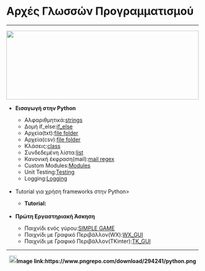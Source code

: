 <html>
<body>
<h1>Αρχές Γλωσσών Προγραμματισμού</h1>
<hr>
<img src="https://s3-us-west-2.amazonaws.com/hahmoo-us-west-2-prod-wordpress-assets/wp-content/uploads/2019/09/01054150/icon-python-text-color-horz.png" width="100%" height="180px">
<ul>
<li><b>Εισαγωγή στην Python</b></li>
<ul>
<li>Αλφαριθμητικά:<a href="Basics/strings.py" target="_blank">strings</a></li>
<li>Δομή if_else:<a href="Basics/if_else.py" target="_blank">if_else</a></li>
<li>Αρχεία(txt):<a href="Basics/file(txt)" target="_blank">file folder</a></li>
<li>Αρχεία(csv):<a href="Basics/file(csv)" target="_blank">file folder</a></li>
<li>Κλάσεις:<a href="Basics/class.py" target="_blank">class</a></li>
<li>Συνδεδεμένη λίστα:<a href="Basics/linked_list.py" target="_blank">list</a></li>
<li>Κανονική έκφραση(mail):<a href="Basics/mail.py" target="_blank">mail regex</a></li>
<li>Custom Modules:<a href="Basics/modules" target="_blank">Modules</a></li>
<li>Unit Testing:<a href="Basics/testing.py" target="_blank">Testing</a></li>
<li>Logging:<a href="Basics/Logging.py" target="_blank">Logging</a></li>
</ul>
 <br>
 <li>Tutorial για χρήση frameworks στην Python></li>
 <ul>
  <li>
   <b>Tutorial:<a href=""></a></b></li>
 </ul>
<br>
<li><b>Πρώτη Εργαστηριακή Άσκηση</b></li>
<ul>
<li>Παιχνίδι ενός γύρου:<a href="RPS/RPS_TERMINAL" target="_blank">SIMPLE GAME</a></li>
<li>Παιχνίδι με Γραφικό Περιβάλλον(WX):<a href="RPS/wxWidgets" target="_blank">WX_GUI</a></li>
<li>Παιχνίδι με Γραφικό Περιβάλλον(TKinter):<a href="RPS/RPS_TKINTER" target="_blank">TK_GUI</a></li>
</ul>
</ul>
 <hr>
  <center>
 <b><img src="https://img.icons8.com/cotton/2x/info--v3.png" width="20px" height="20px"/>Image link:https://www.pngrepo.com/download/294241/python.png</b>
</center>
</body>
</html>
